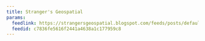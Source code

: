 ```yaml
---
title: Stranger's Geospatial
params:
  feedlink: https://strangersgeospatial.blogspot.com/feeds/posts/default
  feedid: c7836fe5616f2441a4638a1c177959c8
---
```


